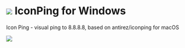 # ![][logo] IconPing for Windows
[logo]: http://bttfhvitalia.altervista.org/world_icon.png " "
Icon Ping - visual ping to 8.8.8.8, based on antirez/iconping for macOS

![ ](http://bttfhvitalia.altervista.org/iconping_example2.png)
